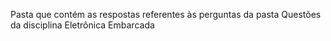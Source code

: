 Pasta que contém as respostas referentes às perguntas da pasta Questões da disciplina Eletrônica Embarcada
